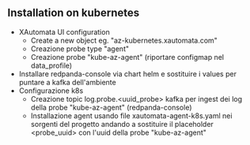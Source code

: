 ## Installation on kubernetes
- XAutomata UI configuration
	- Create a new object eg. "az-kubernetes.xautomata.com"
	- Creazione probe type "agent"
	- Creazione probe  "kube-az-agent" (riportare configmap nel data_profile)
- Installare redpanda-console via chart helm e sostituire i values per puntare a kafka dell'ambiente
- Configurazione k8s
	- Creazione topic log.probe.<uuid_probe> kafka per ingest dei log della probe "kube-az-agent" (redpanda-console)
	- Installazione agent usando file xautomata-agent-k8s.yaml nei sorgenti del progetto andando a sostituire il placeholder <probe_uuid> con l'uuid della probe "kube-az-agent"
